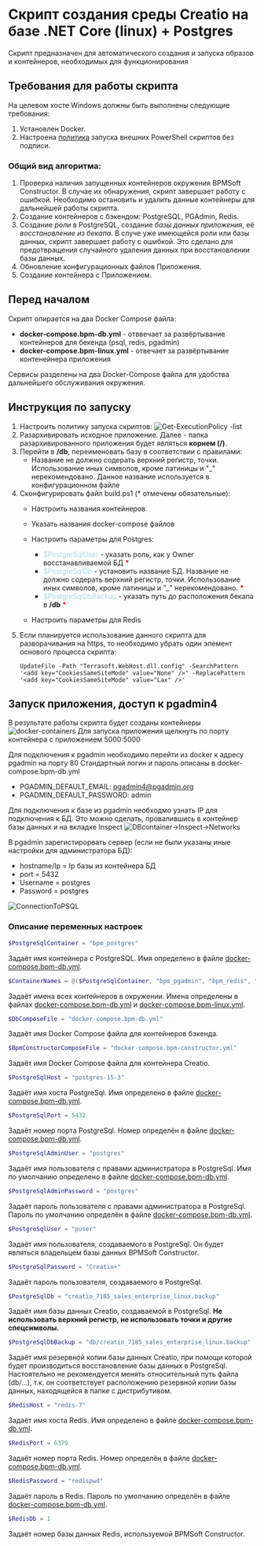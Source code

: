 # Скрипт создания среды Creatio на базе .NET Core (linux) + Postgres #

Скрипт предназначен для автоматического создания и запуска образов и контейнеров, необходимых для функционирования

## Требования для работы скрипта ##

На целевом хосте Windows должны быть выполнены следующие требования:
1. Установлен Docker.
2. Настроена [политика](https://learn.microsoft.com/ru-ru/powershell/module/microsoft.powershell.core/about/about_execution_policies?view=powershell-7.3) запуска внешних PowerShell скриптов без подписи.

### Общий вид алгоритма: ###

1. Проверка наличия запущенных контейнеров окружения BPMSoft Constructor. В случае их обнаружения, скрипт завершает работу с ошибкой. Необходимо остановить и удалить данные контейнеры для дальнейшей работы скрипта.
2. Создание контейнеров с бэкендом: PostgreSQL, PGAdmin, Redis.
3. Создание *роли* в PostgreSQL, создание *базы данных приложения*, её *восстановление из бекапа*. 
В случе уже имеющейся роли или базы данных, скрипт завершает работу с ошибкой. Это сделано для предотвращения случайного удаления данных при восстановлении базы данных. 
4. Обновление конфигурационных файлов Приложения.
5. Создание контейнера с Приложением.

## Перед началом ##
Скрипт опирается на два Docker Compose файла:

* **docker-compose.bpm-db.yml** - отввечает за развёртывание контейнеров для бекенда (psql, redis, pgadmin)
* **docker-compose.bpm-linux.yml** - отвечает за развёртывание контенейнера приложения

Сервисы разделены на два Docker-Compose файла для удобства дальнейшего обслуживания окружения. 


## Инструкция по запуску ##
1. Настроить политику запуска скриптов:
 ![Get-ExecutionPolicy -list](<Screenshot 2023-10-09 180916-1.png>)
2. Разархивировать исходное приложение. Далее - папка разархивированного приложения будет являться **корнем (/)**.
3. Перейти в **/db**, переименовать базу в соответствии с правилами: 
    * Название не должно содерать верхний регистр, точки. Использование иных символов, кроме латиницы и "_" нерекомендовано. Данное название используется в конфигурационном файле
4. Сконфигурировать файл build.ps1 (* отмечены обязательные): 
    * Настроить названия контейнеров
    * Указать названия docker-compose файлов
    * Настроить параметры для Postgres:
        * <span style="color:lightblue">$PostgreSqlUser</span> - указать роль, как у Owner восстанавливаемой БД <span style="color:red">**\***</span>
        * <span style="color:lightblue">$PostgreSqlDb</span> - установить название БД. Название не должно содерать верхний регистр, точки. Использование иных символов, кроме латиницы и "_" нерекомендовано. <span style="color:red">**\***</span>
        * <span style="color:lightblue">$PostgreSqlDbBackup </span> - указать путь до расположения бекапа в **/db** <span style="color:red">**\***</span>

    * Настроить параметры для Redis
5. Если планируется использование данного скрипта для разворачивания на https, то необходимо убрать один элемент основого процесса скрипта: 
    ```
    UpdateFile -Path "Terrasoft.WebHost.dll.config" -SearchPattern '<add key="CookiesSameSiteMode" value="None" />' -ReplacePattern '<add key="CookiesSameSiteMode" value="Lax" />'
    ```
## Запуск приложения, доступ к pgadmin4 ##
В результате работы скрипта будет созданы контейнеры
 ![docker-containers](<Screenshot 2023-10-09 193231-1.png>)
Для запуска приложения щелкнуть по порту контейнера с приложением 5000:5000

Для подключения к pgadmin необходимо перейти из docker к адресу pgadmin на порту 80
Стандартный логин и пароль описаны в docker-compose.bpm-db.yml 

* PGADMIN_DEFAULT_EMAIL: pgadmin4@pgadmin.org
* PGADMIN_DEFAULT_PASSWORD: admin

Для подключения к базе из pgadmin необходмо узнать IP для подключения к БД.
Это можно сделать, провалившись в контейнер базы данных и на вкладке Inspect 
![DBcontainer->Inspect->Networks](<Screenshot 2023-10-09 193534-1.png>)

В pgadmin зарегистирорвать сервер (если не были указаны иные настройки для администратора БД):
* hostname/Ip = Ip базы из контейнера БД
* port = 5432
* Username = postgres
* Password = postgres 

![ConnectionToPSQL](<Screenshot 2023-10-09 194251-1.png>)

### Описание переменных настроек ###

```powershell
$PostgreSqlContainer = "bpm_postgres"
```
Задаёт имя контейнера с PostgreSQL. Имя определено в файле [docker-compose.bpm-db.yml](docker-compose.bpm-db.yml).

```powershell
$ContainerNames = @($PostgreSqlContainer, "bpm_pgadmin", "bpm_redis", "bpm_linux")
```

Задаёт имена всех контейнеров в окружении. Имена определены в файлах [docker-compose.bpm-db.yml](docker-compose.bpm-db.yml) и [docker-compose.bpm-linux.yml](docker-compose.bpm-linux.yml).

```powershell
$DbComposeFile = "docker-compose.bpm-db.yml"
```

Задаёт имя Docker Compose файла для контейнеров бэкенда.

```powershell
$BpmConstructorComposeFile = "docker-compose.bpm-constructor.yml"
```

Задаёт имя Docker Compose файла для контейнера Creatio.

```powershell
$PostgreSqlHost = "postgres-15-3"
```

Задаёт имя хоста PostgreSql. Имя определено в файле [docker-compose.bpm-db.yml](docker-compose.bpm-db.yml).

```powershell
$PostgreSqlPort = 5432
```

Задаёт номер порта PostgreSql. Номер определён в файле [docker-compose.bpm-db.yml](docker-compose.bpm-db.yml).

```powershell
$PostgreSqlAdminUser = "postgres"
```

Задаёт имя пользователя с правами администратора в PostgreSql. Имя по умолчанию определено в файле [docker-compose.bpm-db.yml](docker-compose.bpm-db.yml).

```powershell
$PostgreSqlAdminPassword = "postgres"
```

Задаёт пароль пользователя с правами администратора в PostgreSql. Пароль по умолчанию определён в файле [docker-compose.bpm-db.yml](docker-compose.bpm-db.yml).

```powershell
$PostgreSqlUser = "puser"
```

Задаёт имя пользователя, создаваемого в PostgreSql. Он будет являться владельцем базы данных BPMSoft Constructor.

```powershell
$PostgreSqlPassword = "Creatio+"
```

Задаёт пароль пользователя, создаваемого в PostgreSql.

```powershell
$PostgreSqlDb = "creatio_7185_sales_enterprise_linux.backup"
```

Задаёт имя базы данных Creatio, создаваемой в PostgreSql.  **Не использовать верхний регистр, не использовать точки и другие спецсимволы.**

```powershell
$PostgreSqlDbBackup = "db/creatio_7185_sales_enterprise_linux.backup"
```

Задаёт имя резервной копии базы данных Creatio, при помощи которой будет производиться восстановление базы данных в PostgreSql. 
Настоятельно не рекомендуется менять относительный путь файла (db/...), т.к. он соответствует расположению резервной копии базы данных, находящейся в папке с дистрибутивом.

```powershell
$RedisHost = "redis-7"
```

Задаёт имя хоста Redis. Имя определено в файле [docker-compose.bpm-db.yml](docker-compose.bpm-db.yml).

```powershell
$RedisPort = 6379
```

Задаёт номер порта Redis. Номер определён в файле [docker-compose.bpm-db.yml](docker-compose.bpm-db.yml).

```powershell
$RedisPassword = "redispwd"
```

Задаёт пароль в Redis. Пароль по умолчанию определён в файле [docker-compose.bpm-db.yml](docker-compose.bpm-db.yml).

```powershell
$RedisDb = 1
```

Задаёт номер базы данных Redis, используемой BPMSoft Constructor.
